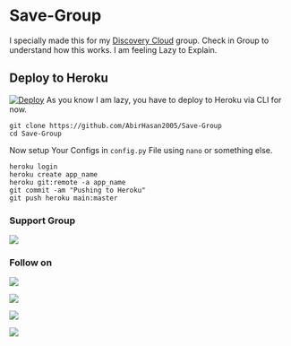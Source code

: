 # Save-Group
I specially made this for my [Discovery Cloud](https://t.me/joinchat/O9WIjhCGHLo0YmQ0) group. Check in Group to understand how this works. I am feeling Lazy to Explain.

## Deploy to Heroku

[![Deploy](https://www.herokucdn.com/deploy/button.svg)](https://heroku.com/deploy?template=https://github.com/AbirHasan2005/Save-Group)
As you know I am lazy, you have to deploy to Heroku via CLI for now.

```shell
git clone https://github.com/AbirHasan2005/Save-Group
cd Save-Group
```
Now setup Your Configs in `config.py` File using `nano` or something else.
```shell
heroku login
heroku create app_name
heroku git:remote -a app_name
git commit -am "Pushing to Heroku"
git push heroku main:master
```

### Support Group
<a href="https://t.me/linux_repo"><img src="https://img.shields.io/badge/Telegram-Join%20Telegram%20Group-blue.svg?logo=telegram"></a>

### Follow on
<p align="left">
<a href="https://github.com/AbirHasan2005"><img src="https://img.shields.io/badge/GitHub-Follow%20on%20GitHub-inactive.svg?logo=github"></a>
</p>
<p align="left">
<a href="https://twitter.com/AbirHasan2005"><img src="https://img.shields.io/badge/Twitter-Follow%20on%20Twitter-informational.svg?logo=twitter"></a>
</p>
<p align="left">
<a href="https://facebook.com/AbirHasan2005"><img src="https://img.shields.io/badge/Facebook-Follow%20on%20Facebook-blue.svg?logo=facebook"></a>
</p>
<p align="left">
<a href="https://instagram.com/AbirHasan2005"><img src="https://img.shields.io/badge/Instagram-Follow%20on%20Instagram-important.svg?logo=instagram"></a>
</p>
